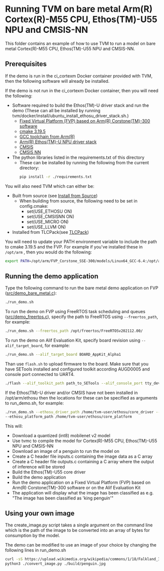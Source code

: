 <!--- Licensed to the Apache Software Foundation (ASF) under one -->
<!--- or more contributor license agreements.  See the NOTICE file -->
<!--- distributed with this work for additional information -->
<!--- regarding copyright ownership.  The ASF licenses this file -->
<!--- to you under the Apache License, Version 2.0 (the -->
<!--- "License"); you may not use this file except in compliance -->
<!--- with the License.  You may obtain a copy of the License at -->

<!---   http://www.apache.org/licenses/LICENSE-2.0 -->

<!--- Unless required by applicable law or agreed to in writing, -->
<!--- software distributed under the License is distributed on an -->
<!--- "AS IS" BASIS, WITHOUT WARRANTIES OR CONDITIONS OF ANY -->
<!--- KIND, either express or implied.  See the License for the -->
<!--- specific language governing permissions and limitations -->
<!--- under the License. -->


Running TVM on bare metal Arm(R) Cortex(R)-M55 CPU, Ethos(TM)-U55 NPU and CMSIS-NN
==================================================================================

This folder contains an example of how to use TVM to run a model
on bare metal Cortex(R)-M55 CPU, Ethos(TM)-U55 NPU and CMSIS-NN.

Prerequisites
-------------
If the demo is run in the ci_cortexm Docker container provided with TVM, then the following
software will already be installed.

If the demo is not run in the ci_cortexm Docker container, then you will need the following:
- Software required to build the Ethos(TM)-U driver stack and run the demo (These can all be
  installed by running tvm/docker/install/ubuntu_install_ethosu_driver_stack.sh.)
  - [Fixed Virtual Platform (FVP) based on Arm(R) Corstone(TM)-300 software](https://developer.arm.com/tools-and-software/open-source-software/arm-platforms-software/arm-ecosystem-fvps)
  - [cmake 3.19.5](https://github.com/Kitware/CMake/releases/)
  - [GCC toolchain from Arm(R)](https://developer.arm.com/-/media/Files/downloads/gnu-rm/10-2020q4/gcc-arm-none-eabi-10-2020-q4-major-x86_64-linux.tar.bz2)
  - [Arm(R) Ethos(TM)-U NPU driver stack](https://review.mlplatform.org)
  - [CMSIS](https://github.com/ARM-software/CMSIS_5)
  - [CMSIS NN](https://github.com/ARM-software/CMSIS-NN)
- The python libraries listed in the requirements.txt of this directory
  - These can be installed by running the following from the current directory:
    ```bash
    pip install -r ./requirements.txt
    ```

You will also need TVM which can either be:
  - Built from source (see [Install from Source](https://tvm.apache.org/docs/install/from_source.html))
    - When building from source, the following need to be set in config.cmake:
      - set(USE_ETHOSU ON)
      - set(USE_CMSISNN ON)
      - set(USE_MICRO ON)
      - set(USE_LLVM ON)
  - Installed from TLCPack(see [TLCPack](https://tlcpack.ai/))

You will need to update your PATH environment variable to include the path to cmake 3.19.5 and the FVP.
For example if you've installed these in ```/opt/arm``` , then you would do the following:
```bash
export PATH=/opt/arm/FVP_Corstone_SSE-300/models/Linux64_GCC-6.4:/opt/arm/cmake/bin:$PATH
```

Running the demo application
----------------------------
Type the following command to run the bare metal demo application on FVP ([src/demo_bare_metal.c](./src/demo_bare_metal.c)):

```bash
./run_demo.sh
```

To run the demo on FVP using FreeRTOS task scheduling and queues ([src/demo_freertos.c](./src/demo_freertos.c)), specify the path to FreeRTOS using `--freertos_path`, for example:
```bash
./run_demo.sh --freertos_path /opt/freertos/FreeRTOSv202112.00/
```

To run the demo on Alif Evaluation Kit, specify board revision using `--alif_target_board`, for example:
```bash
./run_demo.sh --alif_target_board BOARD_AppKit_Alpha1
```
Than use `flash.sh` to upload firmware to the board. Make sure that you have SETools installed and configured toolkit according AUGD0005 and console port connected to UART4.
```bash
./flash --alif_toolkit_path path_to_SETools --alif_console_port tty_device
```

If the Ethos(TM)-U driver and/or CMSIS have not been installed in /opt/arm/ethosu then
the locations for these can be specified as arguments to run_demo.sh, for example:

```bash
./run_demo.sh --ethosu_driver_path /home/tvm-user/ethosu/core_driver --cmsis_path /home/tvm-user/cmsis \
--ethosu_platform_path /home/tvm-user/ethosu/core_platform
```

This will:
- Download a quantized (int8) mobilenet v2 model
- Use tvmc to compile the model for Cortex(R)-M55 CPU, Ethos(TM)-U55 NPU and CMSIS-NN
- Download an image of a penguin to run the model on
- Create a C header file inputs.c containing the image data as a C array
- Create a C header file outputs.c containing a C array where the output of inference will be stored
- Build the Ethos(TM)-U55 core driver
- Build the demo application
- Run the demo application on a Fixed Virtual Platform (FVP) based on Arm(R) Corstone(TM)-300 software or on the Alif Evaluation Kit
- The application will display what the image has been classified as e.g. "The image has been classified as 'king penguin'"

Using your own image
--------------------
The create_image.py script takes a single argument on the command line which is the path of the
image to be converted into an array of bytes for consumption by the model.

The demo can be modified to use an image of your choice by changing the following lines in run_demo.sh

```bash
curl -sS https://upload.wikimedia.org/wikipedia/commons/1/18/Falkland_Islands_Penguins_29.jpg -o penguin.jpg
python3 ./convert_image.py ./build/penguin.jpg
```
